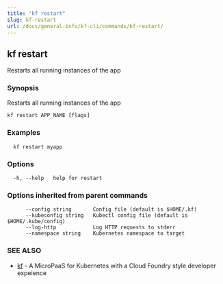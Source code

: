 ```yaml
---
title: "kf restart"
slug: kf-restart
url: /docs/general-info/kf-cli/commands/kf-restart/
---
```

## kf restart

Restarts all running instances of the app

### Synopsis

Restarts all running instances of the app

```
kf restart APP_NAME [flags]
```

### Examples

```
  kf restart myapp
```

### Options

```
  -h, --help   help for restart
```

### Options inherited from parent commands

```
      --config string       Config file (default is $HOME/.kf)
      --kubeconfig string   Kubectl config file (default is $HOME/.kube/config)
      --log-http            Log HTTP requests to stderr
      --namespace string    Kubernetes namespace to target
```

### SEE ALSO

* [kf](/docs/general-info/kf-cli/commands/kf/)	 - A MicroPaaS for Kubernetes with a Cloud Foundry style developer expeience

